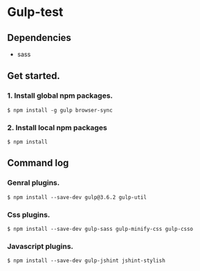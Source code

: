 Gulp-test
==========

Dependencies
------------

* sass

Get started.
------------

### 1. Install global npm packages.

    $ npm install -g gulp browser-sync

### 2. Install local npm packages

    $ npm install



Command log
------------

### Genral plugins.

    $ npm install --save-dev gulp@3.6.2 gulp-util

### Css plugins.

    $ npm install --save-dev gulp-sass gulp-minify-css gulp-csso

### Javascript plugins.

    $ npm install --save-dev gulp-jshint jshint-stylish

